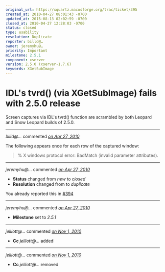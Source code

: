 ```yaml
---
original_url: https://xquartz.macosforge.org/trac/ticket/395
created_at: 2010-04-27 08:01:43 -0700
updated_at: 2015-08-13 02:02:59 -0700
closed_at: 2010-04-27 12:28:03 -0700
status: closed
type: usability
resolution: Duplicate
reporter: billd@…
owner: jeremyhu@…
priority: Important
milestone: 2.5.1
component: xserver
version: 2.5.0 (xserver-1.7.6)
keywords: XGetSubImage
---
```


IDL's tvrd() (via XGetSubImage) fails with 2.5.0 release
========================================================


Screen captures via IDL's tvrd() function are scrambled by both Leopard and Snow Leopard builds of 2.5.0.



---

*billd@…* commented *[on Apr 27, 2010](https://xquartz.macosforge.org/trac/ticket/395#comment:1 "April 27, 2010 at 8:07 AM PDT")*

The following appears once for each row of the captured window:

> % X windows protocol error: BadMatch (invalid parameter attributes).



---

*jeremyhu@…* commented *[on Apr 27, 2010](https://xquartz.macosforge.org/trac/ticket/395#comment:2 "April 27, 2010 at 12:28 PM PDT")*

-   **Status** changed from *new* to *closed*
-   **Resolution** changed from to *duplicate*

You already reported this in [\#⁠394](https://xquartz.macosforge.org/trac/ticket/394)



---

*jeremyhu@…* commented *[on Apr 27, 2010](https://xquartz.macosforge.org/trac/ticket/395#comment:3 "April 27, 2010 at 12:29 PM PDT")*

-   **Milestone** set to *2.5.1*



---

*jelliott@…* commented *[on Nov 1, 2010](https://xquartz.macosforge.org/trac/ticket/395#comment:4 "November 1, 2010 at 1:29 PM PDT")*

-   **Cc** *jelliott@…* added



---

*jelliott@…* commented *[on Nov 1, 2010](https://xquartz.macosforge.org/trac/ticket/395#comment:5 "November 1, 2010 at 1:30 PM PDT")*

-   **Cc** *jelliott@…* removed



